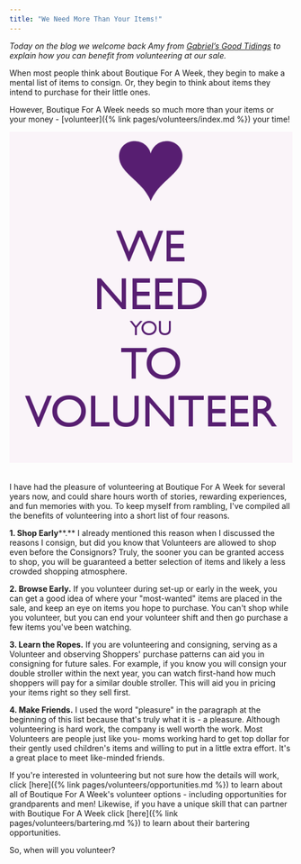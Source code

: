 ```yaml
---
title: "We Need More Than Your Items!"
---
```


_Today on the blog we welcome back Amy from [Gabriel’s Good Tidings](http://gabrielsgoodtidings.blogspot.com/) to explain how you can benefit from volunteering at our sale._

When most people think about Boutique For A Week, they begin to make a mental list of items to consign. Or, they begin to think about items they intend to purchase for their little ones.

However, Boutique For A Week needs so much more than your items or your money - [volunteer]({% link pages/volunteers/index.md %}) your time!

![](/img/blog/we-need-you-to-volunteer-8.png) 

I have had the pleasure of volunteering at Boutique For A Week for several years now, and could share hours worth of stories, rewarding experiences, and fun memories with you. To keep myself from rambling, I've compiled all the benefits of volunteering into a short list of four reasons.

**1\. Shop Early****.** I already mentioned this reason when I discussed the reasons I consign, but did you know that Volunteers are allowed to shop even before the Consignors? Truly, the sooner you can be granted access to shop, you will be guaranteed a better selection of items and likely a less crowded shopping atmosphere.

**2\. Browse Early.** If you volunteer during set-up or early in the week, you can get a good idea of where your "most-wanted" items are placed in the sale, and keep an eye on items you hope to purchase. You can't shop while you volunteer, but you can end your volunteer shift and then go purchase a few items you've been watching.

**3\. Learn the Ropes.** If you are volunteering and consigning, serving as a Volunteer and observing Shoppers' purchase patterns can aid you in consigning for future sales. For example, if you know you will consign your double stroller within the next year, you can watch first-hand how much shoppers will pay for a similar double stroller. This will aid you in pricing your items right so they sell first.

**4\. Make Friends.** I used the word "pleasure" in the paragraph at the beginning of this list because that's truly what it is - a pleasure. Although volunteering is hard work, the company is well worth the work. Most Volunteers are people just like you- moms working hard to get top dollar for their gently used children's items and willing to put in a little extra effort. It's a great place to meet like-minded friends.

If you're interested in volunteering but not sure how the details will work, click [here]({% link pages/volunteers/opportunities.md %}) to learn about all of Boutique For A Week's volunteer options - including opportunities for grandparents and men! Likewise, if you have a unique skill that can partner with Boutique For A Week click [here]({% link pages/volunteers/bartering.md %}) to learn about their bartering opportunities.

So, when will you volunteer?
